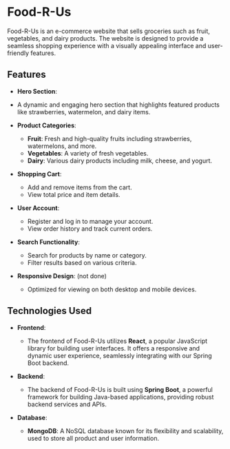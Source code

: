 # Food-R-Us

Food-R-Us is an e-commerce website that sells groceries such as fruit, vegetables, and dairy products. The website is designed to provide a seamless shopping experience with a visually appealing interface and user-friendly features.

## Features

- **Hero Section**: 
 - A dynamic and engaging hero section that highlights featured products like strawberries, watermelon, and dairy items.


- **Product Categories**:
  - **Fruit**: Fresh and high-quality fruits including strawberries, watermelons, and more.
  - **Vegetables**: A variety of fresh vegetables.
  - **Dairy**: Various dairy products including milk, cheese, and yogurt.

- **Shopping Cart**:
  - Add and remove items from the cart.
  - View total price and item details.

- **User Account**:
  - Register and log in to manage your account.
  - View order history and track current orders.

- **Search Functionality**:
  - Search for products by name or category.
  - Filter results based on various criteria.

- **Responsive Design**: (not done)
  - Optimized for viewing on both desktop and mobile devices.

## Technologies Used

- **Frontend**:
  - The frontend of Food-R-Us utilizes **React**, a popular JavaScript library for building user interfaces. It offers a responsive and dynamic user experience, seamlessly integrating with our Spring Boot backend.

- **Backend**:
  - The backend of Food-R-Us is built using **Spring Boot**, a powerful framework for building Java-based applications, providing robust backend services and APIs.

- **Database**:
  - **MongoDB**: A NoSQL database known for its flexibility and scalability, used to store all product and user information.
